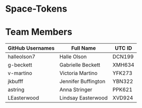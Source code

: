 # Space-Tokens
# Team Members

| GitHub Usernames | Full Name           | UTC ID | 
| ---------------- | ------------------  | ------ |
| halleolson7      | Halle Olson         | DCN199 |
| g-beckett        | Gabrielle Beckett   | XMH634 |
| v-martino        | Victoria Martino    | YFK273 |
| jkbufff          | Jennifer Buffington | YBN322 |
| astring          | Anna Stringer       | PPK621 |
| LEasterwood      | Lindsay Easterwood  | XVD924 |

